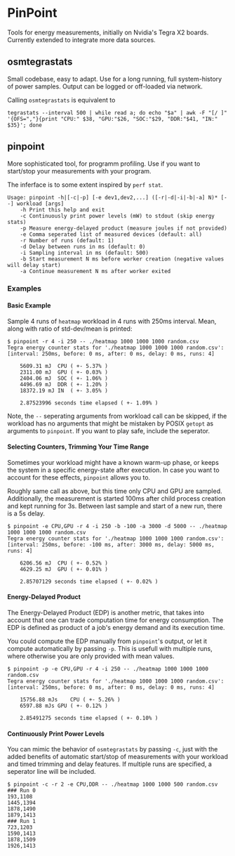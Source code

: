 # PinPoint

Tools for energy measurements, initially on Nvidia's Tegra X2 boards.
Currently extended to integrate more data sources.

## osmtegrastats

Small codebase, easy to adapt. Use for a long running, full system-history of power samples. Output can be logged or off-loaded via network.

Calling `osmtegrastats` is equivalent to 

	tegrastats --interval 500 | while read a; do echo "$a" | awk -F "[/ ]" '{OFS=","}{print "CPU:" $38, "GPU:"$26, "SOC:"$29, "DDR:"$41, "IN:" $35}'; done


## pinpoint

More sophisticated tool, for programm profiling. Use if you want to start/stop your measurements with your program.

The inferface is to some extent inspired by `perf stat`.

	Usage: pinpoint -h|[-c|-p] [-e dev1,dev2,...] ([-r|-d|-i|-b|-a] N)* [--] workload [args]
		-h Print this help and exit
		-c Continuously print power levels (mW) to stdout (skip energy stats)
		-p Measure energy-delayed product (measure joules if not provided)
		-e Comma seperated list of measured devices (default: all)
		-r Number of runs (default: 1)
		-d Delay between runs in ms (default: 0)
		-i Sampling interval in ms (default: 500)
		-b Start measurement N ms before worker creation (negative values will delay start)
		-a Continue measurement N ms after worker exited
	
### Examples

#### Basic Example

Sample 4 runs of `heatmap` workload in 4 runs with 250ms interval. Mean, along with ratio of std-dev/mean is printed:

	$ pinpoint -r 4 -i 250 -- ./heatmap 1000 1000 1000 random.csv
	Tegra energy counter stats for './heatmap 1000 1000 1000 random.csv':
	[interval: 250ms, before: 0 ms, after: 0 ms, delay: 0 ms, runs: 4]

		5609.31 mJ	CPU	( +- 5.37% )
		2311.00 mJ	GPU	( +- 0.03% )
		2404.06 mJ	SOC	( +- 1.06% )
		4496.69 mJ	DDR	( +- 1.20% )
		18372.19 mJ	IN	( +- 3.05% )

		2.87523996 seconds time elapsed ( +- 1.09% )

Note, the `--` seperating arguments from workload call can be skipped, if the workload has no arguments that might be mistaken by POSIX `getopt` as arguments to `pinpoint`. If you want to play safe, include the seperator.

#### Selecting Counters, Trimming Your Time Range

Sometimes your workload might have a known warm-up phase, or keeps the system in a specific energy-state after execution.
In case you want to account for these effects, `pinpoint` allows you to.

Roughly same call as above, but this time only CPU and GPU are sampled. Additionally, the measurement is started 100ms after child process creation and kept running for 3s. Between last sample and start of a new run, there is a 5s delay.

	$ pinpoint -e CPU,GPU -r 4 -i 250 -b -100 -a 3000 -d 5000 -- ./heatmap 1000 1000 1000 random.csv
	Tegra energy counter stats for './heatmap 1000 1000 1000 random.csv':
	[interval: 250ms, before: -100 ms, after: 3000 ms, delay: 5000 ms, runs: 4]

		6206.56 mJ	CPU	( +- 0.52% )
		4629.25 mJ	GPU	( +- 0.01% )

		2.85707129 seconds time elapsed ( +- 0.02% )

#### Energy-Delayed Product

The Energy-Delayed Product (EDP) is another metric, that takes into account that one can trade computation time for energy consumption. The EDP is defined as product of a job's energy demand and its execution time.

You could compute the EDP manually from `pinpoint`'s output, or let it compute automatically by passing `-p`. This is usefull with multiple runs, where otherwise you are only provided with mean values.

	$ pinpoint -p -e CPU,GPU -r 4 -i 250 -- ./heatmap 1000 1000 1000 random.csv
	Tegra energy counter stats for './heatmap 1000 1000 1000 random.csv':
	[interval: 250ms, before: 0 ms, after: 0 ms, delay: 0 ms, runs: 4]

		15756.88 mJs	CPU	( +- 5.26% )
		6597.88 mJs	GPU	( +- 0.12% )

		2.85491275 seconds time elapsed ( +- 0.10% )


#### Continuously Print Power Levels

You can mimic the behavior of `osmtegrastats` by passing `-c`, just with the added benefits of automatic start/stop of measurements with your workload and timed trimming and delay features. If multiple runs are specified, a seperator line will be included.

	$ pinpoint -c -r 2 -e CPU,DDR -- ./heatmap 1000 1000 500 random.csv
	### Run 0
	193,1108
	1445,1394
	1878,1490
	1879,1413
	### Run 1
	723,1203
	1590,1413
	1878,1509
	1926,1413

